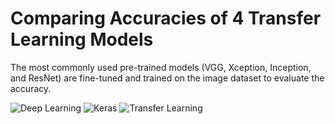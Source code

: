 # Comparing Accuracies of 4 Transfer Learning Models 
The most commonly used pre-trained models (VGG, Xception, Inception, and ResNet) are fine-tuned and trained on the image dataset to evaluate the accuracy.

![Deep Learning](https://img.shields.io/badge/Deep%20Learning-00b4d8)
![Keras](https://img.shields.io/badge/Keras-f72585)
![Transfer Learning](https://img.shields.io/badge/Transfer%20Learning-fb5607)
